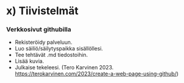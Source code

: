# x) Tiivistelmät
### Verkkosivut githubilla
- Rekisteröidy palveluun.
- Luo säiliö/säilytyspaikka sisällöllesi.
- Tee tehtävät .md tiedostoihin.
- Lisää kuvia.
- Julkaise tekeleesi.
(Tero Karvinen 2023. https://terokarvinen.com/2023/create-a-web-page-using-github/)
### 
